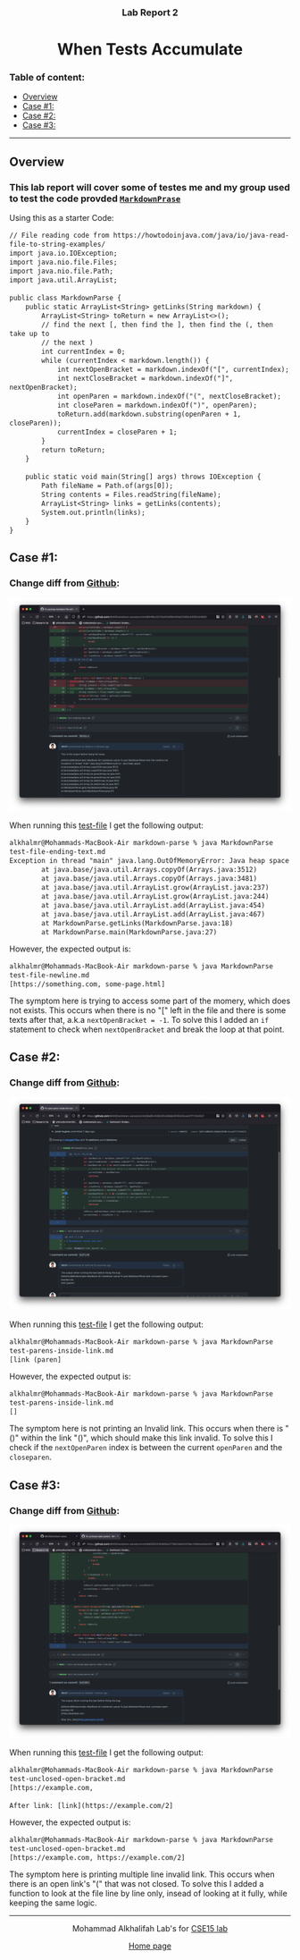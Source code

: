
<center>

### Lab Report 2
# When Tests Accumulate

</center>

### Table of content:

  - [Overview](#overview)
  - [Case \#1:](#case-1)
  - [Case \#2:](#case-2)
  - [Case \#3:](#case-3)

---
## Overview
### This lab report will cover some of testes me and my group used to test the code provded [`MarkdownPrase`](https://github.com/ucsd-cse15l-w22/markdown-parse)

Using this as a starter Code:
```
// File reading code from https://howtodoinjava.com/java/io/java-read-file-to-string-examples/
import java.io.IOException;
import java.nio.file.Files;
import java.nio.file.Path;
import java.util.ArrayList;

public class MarkdownParse {
    public static ArrayList<String> getLinks(String markdown) {
        ArrayList<String> toReturn = new ArrayList<>();
        // find the next [, then find the ], then find the (, then take up to
        // the next )
        int currentIndex = 0;
        while (currentIndex < markdown.length()) {
            int nextOpenBracket = markdown.indexOf("[", currentIndex);
            int nextCloseBracket = markdown.indexOf("]", nextOpenBracket);
            int openParen = markdown.indexOf("(", nextCloseBracket);
            int closeParen = markdown.indexOf(")", openParen);
            toReturn.add(markdown.substring(openParen + 1, closeParen));
            currentIndex = closeParen + 1;
        }
        return toReturn;
    }

    public static void main(String[] args) throws IOException {
        Path fileName = Path.of(args[0]);
        String contents = Files.readString(fileName);
        ArrayList<String> links = getLinks(contents);
        System.out.println(links);
    }
}

```


## Case \#1:
###  Change diff from [Github](https://github.com/Mkhlf/markdown-parse/commit/9046bc5270d453df84ef0a021d05c04f05c04859):
[![image](lab-report-2-pics/Case_One.png)](https://github.com/Mkhlf/markdown-parse/commit/9046bc5270d453df84ef0a021d05c04f05c04859)


When running this [test-file](https://github.com/Mkhlf/markdown-parse/blob/main/test-ending-text.md) I get the following output: 

```
alkhalmr@Mohammads-MacBook-Air markdown-parse % java MarkdownParse test-file-ending-text.md
Exception in thread "main" java.lang.OutOfMemoryError: Java heap space
        at java.base/java.util.Arrays.copyOf(Arrays.java:3512)
        at java.base/java.util.Arrays.copyOf(Arrays.java:3481)
        at java.base/java.util.ArrayList.grow(ArrayList.java:237)
        at java.base/java.util.ArrayList.grow(ArrayList.java:244)
        at java.base/java.util.ArrayList.add(ArrayList.java:454)
        at java.base/java.util.ArrayList.add(ArrayList.java:467)
        at MarkdownParse.getLinks(MarkdownParse.java:18)
        at MarkdownParse.main(MarkdownParse.java:27)
```
However, the expected output is:
```
alkhalmr@Mohammads-MacBook-Air markdown-parse % java MarkdownParse test-file-newline.md
[https://something.com, some-page.html]
```

The symptom here is trying to access some part of the momery, which does not exists. This occurs when there is no "\[" left in the file and there is some texts after that, a.k.a `nextOpenBracket = -1`. To solve this I added an `if` statement to check when `nextOpenBracket` and break the loop at that point. 

## Case \#2:

###  Change diff from [Github](https://github.com/Mkhlf/markdown-parse/commit/9a9fc400b281c8db8a18160cfeced37f173b4521):
[![image](lab-report-2-pics/Case_Two.png)](https://github.com/Mkhlf/markdown-parse/commit/9a9fc400b281c8db8a18160cfeced37f173b4521)


When running this [test-file](https://github.com/Mkhlf/markdown-parse/blob/main/test-parens-inside-link.md) I get the following output: 

```
alkhalmr@Mohammads-MacBook-Air markdown-parse % java MarkdownParse  test-parens-inside-link.md
[link (paren]
```
However, the expected output is: 
```
alkhalmr@Mohammads-MacBook-Air markdown-parse % java MarkdownParse test-parens-inside-link.md
[]
```
The symptom here is not printing an Invalid link. This occurs when there is "\(\)" within the link "\(\)", which should make this link invalid. To solve this I check if the `nextOpenParen` index is between the current `openParen` and the `closeparen`. 

## Case \#3:


###  Change diff from [Github](https://github.com/Mkhlf/markdown-parse/commit/9d560031638d5a3779633e62447dec109b4e4d4a?diff=unified):
[![image](lab-report-2-pics/Case_Three.png)](https://github.com/Mkhlf/markdown-parse/commit/9d560031638d5a3779633e62447dec109b4e4d4a?diff=unified)


When running this [test-file](https://github.com/Mkhlf/markdown-parse/blob/main/test-unclosed-paren.md) I get the following output: 

```
alkhalmr@Mohammads-MacBook-Air markdown-parse % java MarkdownParse test-unclosed-open-bracket.md
[https://example.com, 

After link: [link](https://example.com/2]
```
However, the expected output is: 
```
alkhalmr@Mohammads-MacBook-Air markdown-parse % java MarkdownParse test-unclosed-open-bracket.md
[https://example.com, https://example.com/2]
```

The symptom here is printing multiple line invalid link. This occurs when there is an open link's "\(" that was not closed. To solve this I added a function to look at the file line by line only, insead of looking at it fully, while keeping the same logic.

---
<center>

Mohammad Alkhalifah Lab's for [CSE15 lab](https://ucsd-cse15l-w22.github.io/)

[Home page](index.md)
 </center>
